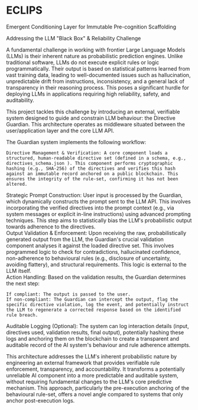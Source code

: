 # ECLIPS
Emergent Conditioning Layer for Immutable Pre-cognition Scaffolding

Addressing the LLM "Black Box" & Reliability Challenge

A fundamental challenge in working with frontier Large Language Models (LLMs) is their inherent nature as probabilistic prediction engines. Unlike traditional software, LLMs do not execute explicit rules or logic programmatically. Their output is based on statistical patterns learned from vast training data, leading to well-documented issues such as hallucination, unpredictable drift from instructions, inconsistency, and a general lack of transparency in their reasoning process. This poses a significant hurdle for deploying LLMs in applications requiring high reliability, safety, and auditability.

This project tackles this challenge by introducing an external, verifiable system designed to guide and constrain LLM behaviour: the Directive Guardian. This architecture operates as middleware situated between the user/application layer and the core LLM API.

The Guardian system implements the following workflow:

    Directive Management & Verification: A core component loads a structured, human-readable directive set (defined in a schema, e.g., directives_schema.json ). This component performs cryptographic hashing (e.g., SHA-256) of the directives and verifies this hash against an immutable record anchored on a public blockchain. This ensures the integrity of the rule-set, confirming it has not been altered.   

Strategic Prompt Construction: User input is processed by the Guardian, which dynamically constructs the prompt sent to the LLM API. This involves incorporating the verified directives into the prompt context (e.g., via system messages or explicit in-line instructions) using advanced prompting techniques. This step aims to statistically bias the LLM's probabilistic output towards adherence to the directives.  
Output Validation & Enforcement: Upon receiving the raw, probabilistically generated output from the LLM, the Guardian's crucial validation component analyses it against the loaded directive set. This involves programmed logic to check for contradictions, hallucinated confidence, non-adherence to behavioural rules (e.g., disclosure of uncertainty, avoiding flattery), and structural requirements. This logic is external to the LLM itself.  
Action Handling: Based on the validation results, the Guardian determines the next step:

    If compliant: The output is passed to the user.
    If non-compliant: The Guardian can intercept the output, flag the specific directive violation, log the event, and potentially instruct the LLM to regenerate a corrected response based on the identified rule breach.   

Auditable Logging (Optional): The system can log interaction details (input, directives used, validation results, final output), potentially hashing these logs and anchoring them on the blockchain to create a transparent and auditable record of the AI system's behaviour and rule adherence attempts.  

This architecture addresses the LLM's inherent probabilistic nature by engineering an external framework that provides verifiable rule enforcement, transparency, and accountability. It transforms a potentially unreliable AI component into a more predictable and auditable system, without requiring fundamental changes to the LLM's core predictive mechanism. This approach, particularly the pre-execution anchoring of the behavioural rule-set, offers a novel angle  compared to systems that only anchor post-execution logs.   
